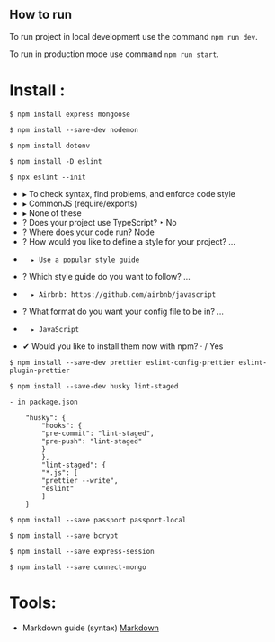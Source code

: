 ## How to run

To run project in local development use the command `npm run dev`.

To run in production mode use command `npm run start`.

# Install :
`$ npm install express mongoose`

`$ npm install --save-dev nodemon`

`$ npm install dotenv`

`$ npm install -D eslint`

`$ npx eslint --init`
 -   ▸ To check syntax, find problems, and enforce code style
 -   ▸ CommonJS (require/exports)
 -   ▸ None of these
 -   ? Does your project use TypeScript? ‣ No 
 -   ? Where does your code run? Node
 -   ? How would you like to define a style for your project? … 
 -       ▸ Use a popular style guide
 -   ? Which style guide do you want to follow? … 
 -       ▸ Airbnb: https://github.com/airbnb/javascript
 -   ? What format do you want your config file to be in? … 
 -       ▸ JavaScript
 -   ✔ Would you like to install them now with npm? · / Yes

`$ npm install --save-dev prettier eslint-config-prettier eslint-plugin-prettier`

`$ npm install --save-dev husky lint-staged`

    - in package.json

        "husky": {
            "hooks": {
            "pre-commit": "lint-staged",
            "pre-push": "lint-staged"
            }
            },
            "lint-staged": {
            "*.js": [
            "prettier --write",
            "eslint"
            ]
        }


`$ npm install --save passport passport-local`

`$ npm install --save bcrypt`

`$ npm install --save express-session`

`$ npm install --save connect-mongo`




# Tools: 
- Markdown guide (syntax) [Markdown](https://www.markdownguide.org/basic-syntax/)
